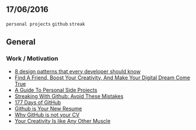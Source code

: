 17/06/2016
----------

`personal projects` `github` `streak`

## General

### Work / Motivation

- [8 design patterns that every developer should know](http://www.thedevpiece.com/design-patterns-that-every-developer-should-know/)
- [Find A Friend, Boost Your Creativity, And Make Your Digital Dream Come True](https://www.smashingmagazine.com/2016/06/make-your-digital-dream-come-true/)
- [A Guide To Personal Side Projects](https://www.smashingmagazine.com/2016/05/a-guide-to-personal-side-projects/)
- [Streaking With Github: Avoid These Mistakes](https://www.natashatherobot.com/streak-github-mistakes/)
- [177 Days of GitHub](https://ryanseys.com/post/177-days-of-github)
- [Github is Your New Resume](http://code.dblock.org/2011/07/14/github-is-your-new-resume.html)
- [Why GitHub is not your CV](https://blog.jcoglan.com/2013/11/15/why-github-is-not-your-cv/)
- [Your Creativity Is like Any Other Muscle](http://99u.com/workbook/25763/your-creativity-is-like-any-other-muscle)
